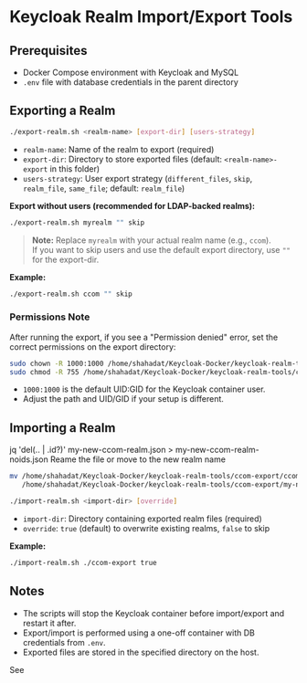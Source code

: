 # Keycloak Realm Import/Export Tools

## Prerequisites

- Docker Compose environment with Keycloak and MySQL
- `.env` file with database credentials in the parent directory

## Exporting a Realm

```sh
./export-realm.sh <realm-name> [export-dir] [users-strategy]
```

- `realm-name`: Name of the realm to export (required)
- `export-dir`: Directory to store exported files (default: `<realm-name>-export` in this folder)
- `users-strategy`: User export strategy (`different_files`, `skip`, `realm_file`, `same_file`; default: `realm_file`)

**Export without users (recommended for LDAP-backed realms):**
```sh
./export-realm.sh myrealm "" skip
```
> **Note:** Replace `myrealm` with your actual realm name (e.g., `ccom`).  
> If you want to skip users and use the default export directory, use `""` for the export-dir.

**Example:**
```sh
./export-realm.sh ccom "" skip
```

### Permissions Note

After running the export, if you see a "Permission denied" error, set the correct permissions on the export directory:

```sh
sudo chown -R 1000:1000 /home/shahadat/Keycloak-Docker/keycloak-realm-tools/ccom-export
sudo chmod -R 755 /home/shahadat/Keycloak-Docker/keycloak-realm-tools/ccom-export
```

- `1000:1000` is the default UID:GID for the Keycloak container user.  
- Adjust the path and UID/GID if your setup is different.

## Importing a Realm
jq 'del(.. | .id?)' my-new-ccom-realm.json > my-new-ccom-realm-noids.json
Reame the file or move to the new realm name
```sh
mv /home/shahadat/Keycloak-Docker/keycloak-realm-tools/ccom-export/ccom-realm.json \
   /home/shahadat/Keycloak-Docker/keycloak-realm-tools/ccom-export/my-new-ccom-realm.json
```
```sh
./import-realm.sh <import-dir> [override]
```

- `import-dir`: Directory containing exported realm files (required)
- `override`: `true` (default) to overwrite existing realms, `false` to skip

**Example:**
```sh
./import-realm.sh ./ccom-export true
```

## Notes

- The scripts will stop the Keycloak container before import/export and restart it after.
- Export/import is performed using a one-off container with DB credentials from `.env`.
- Exported files are stored in the specified directory on the host.

See